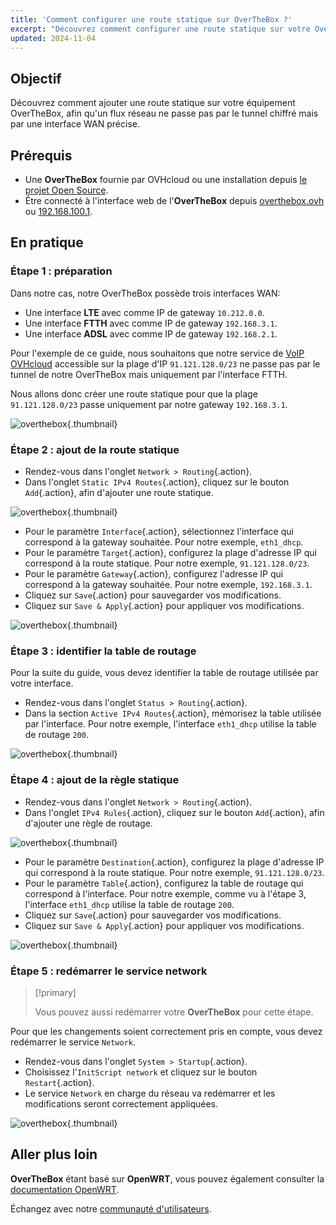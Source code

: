 ```yaml
---
title: 'Comment configurer une route statique sur OverTheBox ?'
excerpt: "Découvrez comment configurer une route statique sur votre OverTheBox pour gérer vos flux réseaux"
updated: 2024-11-04
---
```


## Objectif

Découvrez comment ajouter une route statique sur votre équipement OverTheBox, afin qu'un flux réseau ne passe pas par le tunnel chiffré mais par une interface WAN précise.

## Prérequis

- Une **OverTheBox** fournie par OVHcloud ou une installation depuis [le projet Open Source](/pages/web_cloud/internet/overthebox/advanced_installer_limage_overthebox_sur_votre_materiel).
- Être connecté à l'interface web de l'**OverTheBox** depuis [overthebox.ovh](http://overthebox.ovh) ou [192.168.100.1](https://192.168.100.1).

## En pratique

### Étape 1 : préparation

Dans notre cas, notre OverTheBox possède trois interfaces WAN:

- Une interface **LTE** avec comme IP de gateway `10.212.0.0`.
- Une interface **FTTH** avec comme IP de gateway `192.168.3.1`.
- Une interface **ADSL** avec comme IP de gateway `192.168.2.1`.

Pour l'exemple de ce guide, nous souhaitons que notre service de [VoIP OVHcloud](/links/telecom/telephonie-voip) accessible sur la plage d'IP `91.121.128.0/23` ne passe pas par le tunnel de notre OverTheBox mais uniquement par l'interface FTTH.

Nous allons donc créer une route statique pour que la plage `91.121.128.0/23` passe uniquement par notre gateway `192.168.3.1`.

![overthebox](images/step1-static-1-overview-2024.png){.thumbnail}

### Étape 2 : ajout de la route statique

- Rendez-vous dans l'onglet `Network > Routing`{.action}.
- Dans l'onglet `Static IPv4 Routes`{.action}, cliquez sur le bouton `Add`{.action}, afin d'ajouter une route statique.

![overthebox](images/step2-static-1-addRoute-2024.png){.thumbnail}

- Pour le paramètre `Interface`{.action}, sélectionnez l'interface qui correspond à la gateway souhaitée. Pour notre exemple, `eth1_dhcp`.
- Pour le paramètre `Target`{.action}, configurez la plage d'adresse IP qui correspond à la route statique. Pour notre exemple, `91.121.128.0/23`.
- Pour le paramètre `Gateway`{.action}, configurez l'adresse IP qui correspond à la gateway souhaitée. Pour notre exemple, `192.168.3.1`.
- Cliquez sur `Save`{.action} pour sauvegarder vos modifications.
- Cliquez sur `Save & Apply`{.action} pour appliquer vos modifications.

![overthebox](images/step2-static-2-configureRoute.png){.thumbnail}

### Étape 3 : identifier la table de routage

Pour la suite du guide, vous devez identifier la table de routage utilisée par votre interface.

- Rendez-vous dans l'onglet `Status > Routing`{.action}.
- Dans la section `Active IPv4 Routes`{.action}, mémorisez la table utilisée par l'interface. Pour notre exemple, l'interface `eth1_dhcp` utilise la table de routage `200`.

![overthebox](images/step3-static-1-findTables-2024.png){.thumbnail}

### Étape 4 : ajout de la règle statique

- Rendez-vous dans l'onglet `Network > Routing`{.action}.
- Dans l'onglet `IPv4 Rules`{.action}, cliquez sur le bouton `Add`{.action}, afin d'ajouter une règle de routage.

![overthebox](images/step4-static-1-addRules-2024.png){.thumbnail}

- Pour le paramètre `Destination`{.action}, configurez la plage d'adresse IP qui correspond à la route statique. Pour notre exemple, `91.121.128.0/23`.
- Pour le paramètre `Table`{.action}, configurez la table de routage qui correspond à l'interface. Pour notre exemple, comme vu à l'étape 3, l'interface `eth1_dhcp` utilise la table de routage `200`.
- Cliquez sur `Save`{.action} pour sauvegarder vos modifications.
- Cliquez sur `Save & Apply`{.action} pour appliquer vos modifications.

![overthebox](images/step4-static-2-configureRules-2024.png){.thumbnail}

### Étape 5 : redémarrer le service network

> [!primary]
>
> Vous pouvez aussi redémarrer votre **OverTheBox** pour cette étape.
>

Pour que les changements soient correctement pris en compte, vous devez redémarrer le service `Network`.

- Rendez-vous dans l'onglet `System > Startup`{.action}.
- Choisissez l'`InitScript network` et cliquez sur le bouton `Restart`{.action}.
- Le service `Network` en charge du réseau va redémarrer et les modifications seront correctement appliquées.

![overthebox](images/step5-static-1-restartNetwork-2024.png){.thumbnail}

## Aller plus loin

**OverTheBox** étant basé sur **OpenWRT**, vous pouvez également consulter la [documentation OpenWRT](https://openwrt.org/docs/start).

Échangez avec notre [communauté d'utilisateurs](/links/community).
